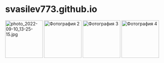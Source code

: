 # svasilev773.github.io
<html>
 <head>
  <meta charset="utf-8">
 </head>
 <body>
  <p>
    <img src="images/thumb1.jpg" alt="photo_2022-09-10_13-25-15.jpg" width="120" height="120">
    <img src="images/thumb2.jpg" alt="Фотография 2" width="120" height="120">
    <img src="images/thumb3.jpg" alt="Фотография 3" width="120" height="120">
    <img src="images/thumb4.jpg" alt="Фотография 4" width="120" height="120">
  </p>
 </body>
</html>
